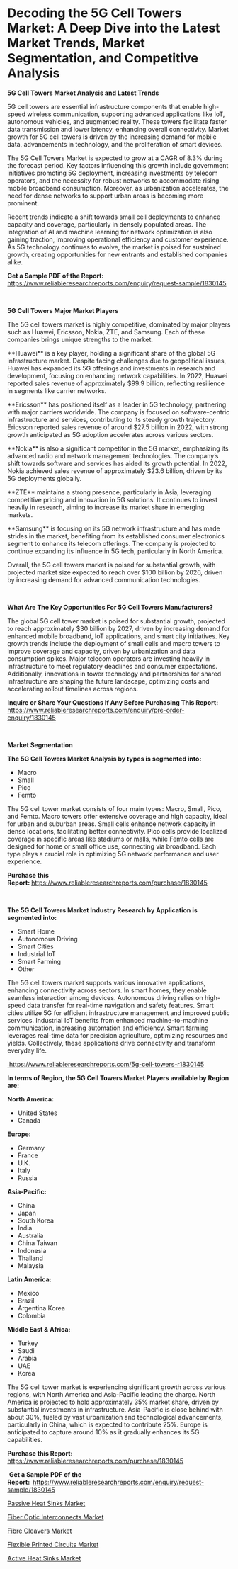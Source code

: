 <p><h1>Decoding the 5G Cell Towers Market: A Deep Dive into the Latest Market Trends, Market Segmentation, and Competitive Analysis</h1></p><p><strong>5G Cell Towers Market Analysis and Latest Trends</strong></p>
<p><p>5G cell towers are essential infrastructure components that enable high-speed wireless communication, supporting advanced applications like IoT, autonomous vehicles, and augmented reality. These towers facilitate faster data transmission and lower latency, enhancing overall connectivity. Market growth for 5G cell towers is driven by the increasing demand for mobile data, advancements in technology, and the proliferation of smart devices.</p><p>The 5G Cell Towers Market is expected to grow at a CAGR of 8.3% during the forecast period. Key factors influencing this growth include government initiatives promoting 5G deployment, increasing investments by telecom operators, and the necessity for robust networks to accommodate rising mobile broadband consumption. Moreover, as urbanization accelerates, the need for dense networks to support urban areas is becoming more prominent.</p><p>Recent trends indicate a shift towards small cell deployments to enhance capacity and coverage, particularly in densely populated areas. The integration of AI and machine learning for network optimization is also gaining traction, improving operational efficiency and customer experience. As 5G technology continues to evolve, the market is poised for sustained growth, creating opportunities for new entrants and established companies alike.</p></p>
<p><strong>Get a Sample PDF of the Report:&nbsp;</strong> <a href="https://www.reliableresearchreports.com/enquiry/request-sample/1830145?utm_campaign=114&utm_medium=2&utm_source=Github&utm_content=ia&utm_term=06042025&utm_id=5g-cell-towers">https://www.reliableresearchreports.com/enquiry/request-sample/1830145</a></p>
<p>&nbsp;</p>
<p><strong>5G Cell Towers Major Market Players</strong></p>
<p><p>The 5G cell towers market is highly competitive, dominated by major players such as Huawei, Ericsson, Nokia, ZTE, and Samsung. Each of these companies brings unique strengths to the market.</p><p>**Huawei** is a key player, holding a significant share of the global 5G infrastructure market. Despite facing challenges due to geopolitical issues, Huawei has expanded its 5G offerings and investments in research and development, focusing on enhancing network capabilities. In 2022, Huawei reported sales revenue of approximately $99.9 billion, reflecting resilience in segments like carrier networks.</p><p>**Ericsson** has positioned itself as a leader in 5G technology, partnering with major carriers worldwide. The company is focused on software-centric infrastructure and services, contributing to its steady growth trajectory. Ericsson reported sales revenue of around $27.5 billion in 2022, with strong growth anticipated as 5G adoption accelerates across various sectors.</p><p>**Nokia** is also a significant competitor in the 5G market, emphasizing its advanced radio and network management technologies. The company’s shift towards software and services has aided its growth potential. In 2022, Nokia achieved sales revenue of approximately $23.6 billion, driven by its 5G deployments globally.</p><p>**ZTE** maintains a strong presence, particularly in Asia, leveraging competitive pricing and innovation in 5G solutions. It continues to invest heavily in research, aiming to increase its market share in emerging markets.</p><p>**Samsung** is focusing on its 5G network infrastructure and has made strides in the market, benefiting from its established consumer electronics segment to enhance its telecom offerings. The company is projected to continue expanding its influence in 5G tech, particularly in North America.</p><p>Overall, the 5G cell towers market is poised for substantial growth, with projected market size expected to reach over $100 billion by 2026, driven by increasing demand for advanced communication technologies.</p></p>
<p>&nbsp;</p>
<p><strong>What Are The Key Opportunities For 5G Cell Towers Manufacturers?</strong></p>
<p><p>The global 5G cell tower market is poised for substantial growth, projected to reach approximately $30 billion by 2027, driven by increasing demand for enhanced mobile broadband, IoT applications, and smart city initiatives. Key growth trends include the deployment of small cells and macro towers to improve coverage and capacity, driven by urbanization and data consumption spikes. Major telecom operators are investing heavily in infrastructure to meet regulatory deadlines and consumer expectations. Additionally, innovations in tower technology and partnerships for shared infrastructure are shaping the future landscape, optimizing costs and accelerating rollout timelines across regions.</p></p>
<p><strong>Inquire or Share Your Questions If Any Before Purchasing This Report:</strong> <a href="https://www.reliableresearchreports.com/enquiry/pre-order-enquiry/1830145?utm_campaign=114&utm_medium=2&utm_source=Github&utm_content=ia&utm_term=06042025&utm_id=5g-cell-towers">https://www.reliableresearchreports.com/enquiry/pre-order-enquiry/1830145</a></p>
<p>&nbsp;</p>
<p><strong>Market Segmentation</strong></p>
<p><strong>The 5G Cell Towers Market Analysis by types is segmented into:</strong></p>
<p><ul><li>Macro</li><li>Small</li><li>Pico</li><li>Femto</li></ul></p>
<p><p>The 5G cell tower market consists of four main types: Macro, Small, Pico, and Femto. Macro towers offer extensive coverage and high capacity, ideal for urban and suburban areas. Small cells enhance network capacity in dense locations, facilitating better connectivity. Pico cells provide localized coverage in specific areas like stadiums or malls, while Femto cells are designed for home or small office use, connecting via broadband. Each type plays a crucial role in optimizing 5G network performance and user experience.</p></p>
<p><strong>Purchase this Report:&nbsp;</strong><a href="https://www.reliableresearchreports.com/purchase/1830145?utm_campaign=114&utm_medium=2&utm_source=Github&utm_content=ia&utm_term=06042025&utm_id=5g-cell-towers">https://www.reliableresearchreports.com/purchase/1830145</a></p>
<p>&nbsp;</p>
<p><strong>The 5G Cell Towers Market Industry Research by Application is segmented into:</strong></p>
<p><ul><li>Smart Home</li><li>Autonomous Driving</li><li>Smart Cities</li><li>Industrial IoT</li><li>Smart Farming</li><li>Other</li></ul></p>
<p><p>The 5G cell towers market supports various innovative applications, enhancing connectivity across sectors. In smart homes, they enable seamless interaction among devices. Autonomous driving relies on high-speed data transfer for real-time navigation and safety features. Smart cities utilize 5G for efficient infrastructure management and improved public services. Industrial IoT benefits from enhanced machine-to-machine communication, increasing automation and efficiency. Smart farming leverages real-time data for precision agriculture, optimizing resources and yields. Collectively, these applications drive connectivity and transform everyday life.</p></p>
<p><a href="https://www.reliableresearchreports.com/5g-cell-towers-r1830145?utm_campaign=114&utm_medium=2&utm_source=Github&utm_content=ia&utm_term=06042025&utm_id=5g-cell-towers">&nbsp;https://www.reliableresearchreports.com/5g-cell-towers-r1830145</a></p>
<p><strong>In terms of Region, the 5G Cell Towers Market Players available by Region are:</strong></p>
<p>
    <p> <strong> North America: </strong>
        <ul>
            <li>United States</li>
            <li>Canada</li>
        </ul>
        </p> 
    <p> <strong> Europe: </strong>
        <ul>
            <li>Germany</li>
            <li>France</li>
            <li>U.K.</li>
            <li>Italy</li>
            <li>Russia</li>
        </ul>
        </p> 
    <p> <strong> Asia-Pacific: </strong>
        <ul>
            <li>China</li>
            <li>Japan</li>
            <li>South Korea</li>
            <li>India</li>
            <li>Australia</li>
            <li>China Taiwan</li>
            <li>Indonesia</li>
            <li>Thailand</li>
            <li>Malaysia</li>
        </ul>
        </p> 
    <p> <strong> Latin America: </strong>
        <ul>
            <li>Mexico</li>
            <li>Brazil</li>
            <li>Argentina Korea</li>
            <li>Colombia</li>
        </ul>
        </p> 
    <p> <strong> Middle East & Africa: </strong>
        <ul>
            <li>Turkey</li>
            <li>Saudi</li>
            <li>Arabia</li>
            <li>UAE</li>
            <li>Korea</li>
        </ul>
    </p>
    </p>
<p><p>The 5G cell tower market is experiencing significant growth across various regions, with North America and Asia-Pacific leading the charge. North America is projected to hold approximately 35% market share, driven by substantial investments in infrastructure. Asia-Pacific is close behind with about 30%, fueled by vast urbanization and technological advancements, particularly in China, which is expected to contribute 25%. Europe is anticipated to capture around 10% as it gradually enhances its 5G capabilities.</p></p>
<p><strong>Purchase this Report: </strong><a href="https://www.reliableresearchreports.com/purchase/1830145?utm_campaign=114&utm_medium=2&utm_source=Github&utm_content=ia&utm_term=06042025&utm_id=5g-cell-towers">https://www.reliableresearchreports.com/purchase/1830145</a></p>
<p>&nbsp;<strong>Get a Sample PDF of the Report:&nbsp;&nbsp;</strong><a href="https://www.reliableresearchreports.com/enquiry/request-sample/1830145?utm_campaign=114&utm_medium=2&utm_source=Github&utm_content=ia&utm_term=06042025&utm_id=5g-cell-towers">https://www.reliableresearchreports.com/enquiry/request-sample/1830145</a></p>
<p><strong></strong></p>
<p><p><a href="https://github.com/kirstejuvet/Market-Research-Report-List-1/blob/main/passive-heat-sinks-market.md?utm_campaign=114&utm_medium=2&utm_source=Github&utm_content=ia&utm_term=06042025&utm_id=5g-cell-towers">Passive Heat Sinks Market</a></p><p><a href="https://github.com/trossdushi7u/Market-Research-Report-List-1/blob/main/fiber-optic-interconnects-market.md?utm_campaign=114&utm_medium=2&utm_source=Github&utm_content=ia&utm_term=06042025&utm_id=5g-cell-towers">Fiber Optic Interconnects Market</a></p><p><a href="https://github.com/abuegalawixo/Market-Research-Report-List-1/blob/main/fibre-cleavers-market.md?utm_campaign=114&utm_medium=2&utm_source=Github&utm_content=ia&utm_term=06042025&utm_id=5g-cell-towers">Fibre Cleavers Market</a></p><p><a href="https://github.com/cernkomlkawi/Market-Research-Report-List-1/blob/main/flexible-printed-circuits-market.md?utm_campaign=114&utm_medium=2&utm_source=Github&utm_content=ia&utm_term=06042025&utm_id=5g-cell-towers">Flexible Printed Circuits Market</a></p><p><a href="https://github.com/godutetraeva/Market-Research-Report-List-1/blob/main/active-heat-sinks-market.md?utm_campaign=114&utm_medium=2&utm_source=Github&utm_content=ia&utm_term=06042025&utm_id=5g-cell-towers">Active Heat Sinks Market</a></p></p>